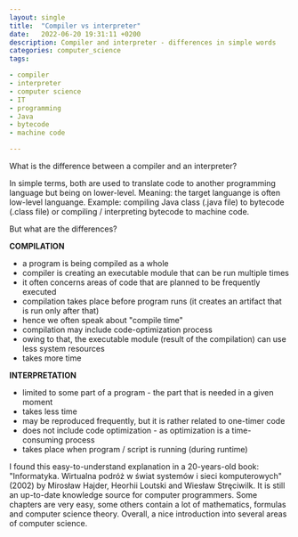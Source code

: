 ```yaml
---
layout: single
title:  "Compiler vs interpreter"
date:   2022-06-20 19:31:11 +0200
description: Compiler and interpreter - differences in simple words
categories: computer_science
tags:

- compiler
- interpreter
- computer science
- IT
- programming
- Java
- bytecode
- machine code

---
```

What is the difference between a compiler and an interpreter? 

In simple terms, both are used to translate code to another programming language but being on lower-level.
Meaning: the target languange is often low-level languange. Example: compiling Java class (.java file) 
to bytecode (.class file) or compiling / interpreting bytecode to machine code.

But what are the differences?

**COMPILATION**
- a program is being compiled as a whole
- compiler is creating an executable module that can be run multiple times
- it often concerns areas of code that are planned to be frequently executed
- compilation takes place before program runs (it creates an artifact that is run only after that)
- hence we often speak about "compile time"
- compilation may include code-optimization process
- owing to that, the executable module (result of the compilation) can use less system resources
- takes more time

**INTERPRETATION**
- limited to some part of a program - the part that is needed in a given moment
- takes less time
- may be reproduced frequently, but it is rather related to one-timer code
- does not include code optimization - as optimization is a time-consuming process
- takes place when program / script is running (during runtime)

I found this easy-to-understand explanation in a 20-years-old book: "Informatyka. Wirtualna podróż w świat systemów i sieci komputerowych" (2002)
by Mirosław Hajder, Heorhii Loutski and Wiesław Stręciwilk. It is still an up-to-date knowledge source for computer programmers.
Some chapters are very easy, some others contain a lot of mathematics, formulas and computer science theory. Overall, a nice introduction into several areas of computer science.
